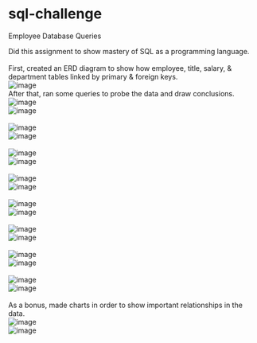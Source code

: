 # sql-challenge
Employee Database Queries

Did this assignment to show mastery of SQL as a programming language.<br />
<br />
First, created an ERD diagram to show how employee, title, salary, & department tables linked by primary & foreign keys.<br />
![image](https://github.com/KotR9001/sql-challenge/assets/57807780/95f8b7a2-bc1f-4af0-bbcf-8f734e7e4a57)
<br />
After that, ran some queries to probe the data and draw conclusions.<br />
![image](https://github.com/KotR9001/sql-challenge/assets/57807780/8f63f6d6-3f6b-4fc6-8f79-7a083dbd582b)<br />
![image](https://github.com/KotR9001/sql-challenge/assets/57807780/8ecb732b-a03e-4f9e-a8c7-b82c538b6dee)<br />
<br />
![image](https://github.com/KotR9001/sql-challenge/assets/57807780/8101f9e2-3465-49b6-8e55-25faf21526fc)<br />
![image](https://github.com/KotR9001/sql-challenge/assets/57807780/bb086dfd-995d-4764-a0ca-564795042bf9)<br />
<br />
![image](https://github.com/KotR9001/sql-challenge/assets/57807780/39c3c74d-9ccd-4150-a678-e2295b50fa2e)<br />
![image](https://github.com/KotR9001/sql-challenge/assets/57807780/4a3b9fc6-e609-4067-b388-12a92cc99413)<br />
<br />
![image](https://github.com/KotR9001/sql-challenge/assets/57807780/04fb96a2-632a-4f04-8faf-8baae4b2468b)<br />
![image](https://github.com/KotR9001/sql-challenge/assets/57807780/8732c064-0300-4506-9c32-87ab7a9fc277)<br />
<br />
![image](https://github.com/KotR9001/sql-challenge/assets/57807780/8c469806-5d9d-42f7-86f6-bfa44760d3eb)<br />
![image](https://github.com/KotR9001/sql-challenge/assets/57807780/6a4ac6d1-5a4d-4298-821e-d4260b0c659d)<br />
<br />
![image](https://github.com/KotR9001/sql-challenge/assets/57807780/9874f839-a7f4-4e7d-a0d7-d5f382e8fb56)<br />
![image](https://github.com/KotR9001/sql-challenge/assets/57807780/8526a621-ab2f-4edf-ae7c-67a95575ef5a)<br />
<br />
![image](https://github.com/KotR9001/sql-challenge/assets/57807780/81160c94-d298-4b4f-bc0d-c80a94be1623)<br />
![image](https://github.com/KotR9001/sql-challenge/assets/57807780/f2913dba-d6c5-4803-9d30-dab85385c041)<br />
<br />
![image](https://github.com/KotR9001/sql-challenge/assets/57807780/7ad5aecc-7f1c-4fff-a2cc-5c49098ee1cd)<br />
![image](https://github.com/KotR9001/sql-challenge/assets/57807780/a71bee82-7be4-4fea-9b47-e20a5cf72840)<br />
<br />
As a bonus, made charts in order to show important relationships in the data.<br />
![image](https://github.com/KotR9001/sql-challenge/assets/57807780/03e941e4-c647-4fdd-8dac-e1440a40c13f)<br />
![image](https://github.com/KotR9001/sql-challenge/assets/57807780/e877fefa-0dee-4060-9c99-8dcb1d29fdac)<br />
